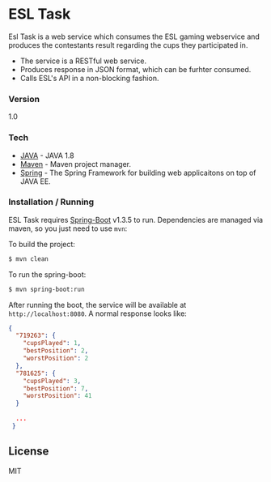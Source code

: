 # ESL Task

Esl Task is a web service which consumes the ESL gaming webservice and produces the contestants result regarding the cups they participated in.
  
- The service is a RESTful web service.
- Produces response in JSON format, which can be furhter consumed.
- Calls ESL's API in a non-blocking fashion.



### Version
1.0

### Tech
* [JAVA] - JAVA 1.8
* [Maven] - Maven project manager.
* [Spring] - The Spring Framework for building web applicaitons on top of JAVA EE.

### Installation / Running
ESL Task requires [Spring-Boot](https://spring.io/) v1.3.5 to run. Dependencies are managed via maven, so you just need to use `mvn`:

To build the project:
```sh
$ mvn clean
```
To run the spring-boot:
```sh
$ mvn spring-boot:run
```
After running the boot, the service will be available at `http://localhost:8080`. A normal response looks like:
```json
{
  "719263": {
    "cupsPlayed": 1,
    "bestPosition": 2,
    "worstPosition": 2
  },
  "781625": {
    "cupsPlayed": 3,
    "bestPosition": 7,
    "worstPosition": 41
  }
  
  ...
 }
```

License
----

MIT

[Spring]: <https://spring.io/>
[JAVA]: <https://www.java.com/en/>
[Maven]: <https://maven.apache.org/>
   
